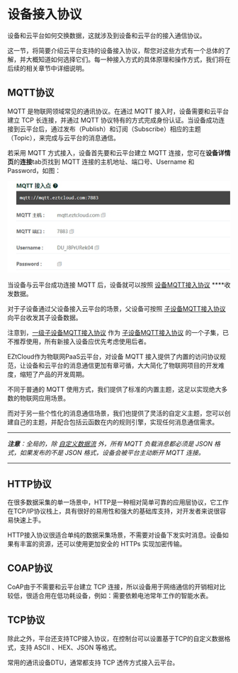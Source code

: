 # 设备接入协议

设备和云平台如何交换数据，这就涉及到设备和云平台的接入通信协议。

这一节，将简要介绍云平台支持的设备接入协议，帮您对这些方式有一个总体的了解，并大概知道如何选择它们。每一种接入方式的具体原理和操作方式，我们将在后续的相关章节中详细说明。

## MQTT协议

MQTT 是物联网领域常见的通讯协议。在通过 MQTT 接入时，设备需要和云平台建立 TCP 长连接，并通过 MQTT 协议特有的方式完成身份认证。当设备成功连接到云平台后，通过发布（Publish）和订阅（Subscribe）相应的主题（Topic），来完成与云平台的消息通信。

若采用 MQTT 方式接入，设备首先要和云平台建立 MQTT 连接，您可在**设备详情页**的**连接**tab页找到 MQTT 连接的主机地址、端口号、Username 和 Password，如图：

![img](设备接入协议/docs02设备接入assetswps1.png)

当设备与云平台成功连接 MQTT 后，设备就可以按照 [设备MQTT接入协议](设备MQTT接入协议.md) ****收发数据。

对于子设备通过父设备接入云平台的场景，父设备可按照 [子设备MQTT接入协议](子设备MQTT接入协议.md) 向平台收发其子设备数据。

注意到，[一级子设备MQTT接入协议](一级子设备MQTT接入协议.md) 作为 [子设备MQTT接入协议](子设备MQTT接入协议.md) 的一个子集，已不推荐使用，所有新接入设备应优先考虑使用后者。

EZtCloud作为物联网PaaS云平台，对设备 MQTT 接入提供了内置的访问协议规范，让设备和云平台的消息通信更加有章可循，大大简化了物联网项目的开发难度，缩短了产品的开发周期。

不同于普通的 MQTT 使用方式，我们提供了标准的内置主题，这足以实现绝大多数的物联网应用场景。

而对于另一些个性化的消息通信场景，我们也提供了灵活的自定义主题，您可以创建自己的主题，并配合包括云函数在内的规则引擎，实现任何消息通信需求。

---

***注意**：全局的，除 [自定义数据流](自定义数据流.md) 外，所有 MQTT 负载消息都必须是 JSON 格式，如果发布的不是 JSON 格式，设备会被平台主动断开 MQTT 连接。*

---

## HTTP协议

在很多数据采集的单一场景中，HTTP是一种相对简单可靠的应用层协议，它工作在TCP/IP协议栈上，具有很好的易用性和强大的基础库支持，对开发者来说很容易快速上手。

HTTP接入协议很适合单纯的数据采集场景，不需要对设备下发实时消息。设备如果有丰富的资源，还可以使用更加安全的 HTTPs 实现加密传输。

## COAP协议

CoAP由于不需要和云平台建立 TCP 连接，所以设备用于网络通信的开销相对比较低，很适合用在低功耗设备，例如：需要依赖电池常年工作的智能水表。

## TCP协议

除此之外，平台还支持TCP接入协议，在控制台可以设置基于TCP的自定义数据格式，支持 ASCII 、HEX、JSON 等格式。

常用的通讯设备DTU，通常都支持 TCP 透传方式接入云平台。